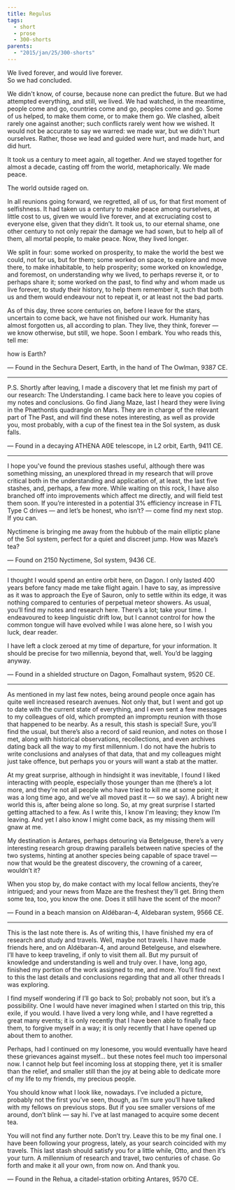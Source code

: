```yaml
---
title: Regulus
tags:
  - short
  - prose
  - 300-shorts
parents:
  - "2015/jan/25/300-shorts"
---
```


We lived forever, and would live forever.  
So we had concluded.

We didn't know, of course, because none can predict the future. But we had
attempted everything, and still, we lived. We had watched, in the meantime,
people come and go, countries come and go, peoples come and go. Some of us
helped, to make them come, or to make them go. We clashed, albeit rarely one
against another; such conflicts rarely went how we wished. It would not be
accurate to say we warred: we made war, but we didn't hurt ourselves. Rather,
those we lead and guided were hurt, and made hurt, and did hurt.

It took us a century to meet again, all together. And we stayed together for
almost a decade, casting off from the world, metaphorically. We made peace.

The world outside raged on.

In all reunions going forward, we regretted, all of us, for that first moment
of selfishness. It had taken us a century to make peace among ourselves, at
little cost to us, given we would live forever, and at excruciating cost to
everyone else, given that they didn’t. It took us, to our eternal shame, one
other century to not only repair the damage we had sown, but to help all of
them, all mortal people, to make peace. Now, they lived longer.

We split in four: some worked on prosperity, to make the world the best we
could, not for us, but for them; some worked on space, to explore and move
there, to make inhabitable, to help prosperity; some worked on knowledge, and
foremost, on understanding why we lived, to perhaps reverse it, or to perhaps
share it; some worked on the past, to find why and whom made us live forever,
to study their history, to help them remember it, such that both us and them
would endeavour not to repeat it, or at least not the bad parts.

As of this day, three score centuries on, before I leave for the stars,
uncertain to come back, we have not finished our work. Humanity has almost
forgotten us, all according to plan. They live, they think, forever — we know
otherwise, but still, we hope. Soon I embark. You who reads this, tell me:

how is Earth?

— Found in the Sechura Desert, Earth, in the hand of The Owlman, 9387 CE.

-----------------------------------------------------------------------------

P.S. Shortly after leaving, I made a discovery that let me finish my part of
our research: The Understanding. I came back here to leave you copies of my
notes and conclusions. Go find Jiang Maze, last I heard they were living in
the Phæthontis quadrangle on Mars. They are in charge of the relevant part
of The Past, and will find these notes interesting, as well as provide you,
most probably, with a cup of the finest tea in the Sol system, as dusk falls.

— Found in a decaying ATHENA ΑΘΕ telescope, in L2 orbit, Earth, 9411 CE.

-----------------------------------------------------------------------------

I hope you've found the previous stashes useful, although there was something
missing, an unexplored thread in my research that will prove critical both in
the understanding and application of, at least, the last five stashes, and,
perhaps, a few more. While waiting on this rock, I have also branched off into
improvements which affect me directly, and will field test them soon. If you’re
interested in a potential 3% efficiency increase in FTL Type C drives — and
let’s be honest, who isn’t? — come find my next stop. If you can.

Nyctimene is bringing me away from the hubbub of the main elliptic plane of
the Sol system, perfect for a quiet and discreet jump. How was Maze’s tea?

— Found on 2150 Nyctimene, Sol system, 9436 CE.

-----------------------------------------------------------------------------

I thought I would spend an entire orbit here, on Dagon. I only lasted 400 years
before fancy made me take flight again. I have to say, as impressive as it was
to approach the Eye of Sauron, only to settle within its edge, it was nothing
compared to centuries of perpetual meteor showers. As usual, you’ll find my
notes and research here. There’s a lot; take your time. I endeavoured to keep
linguistic drift low, but I cannot control for how the common tongue will have
evolved while I was alone here, so I wish you luck, dear reader.

I have left a clock zeroed at my time of departure, for your information. It
should be precise for two millennia, beyond that, well. You’d be lagging anyway.

— Found in a shielded structure on Dagon, Fomalhaut system, 9520 CE.

-----------------------------------------------------------------------------

As mentioned in my last few notes, being around people once again has quite
well increased research avenues. Not only that, but I went and got up to date
with the current state of everything, and I even sent a few messages to my
colleagues of old, which prompted an impromptu reunion with those that happened
to be nearby. As a result, this stash is special! Sure, you’ll find the usual,
but there’s also a record of said reunion, and notes on those I met, along with
historical observations, recollections, and even archives dating back all the
way to my first millennium. I do not have the hubris to write conclusions and
analyses of that data, that and my colleagues might just take offence, but
perhaps you or yours will want a stab at the matter.

At my great surprise, although in hindsight it was inevitable, I found I liked
interacting with people, especially those younger than me (there’s a lot more,
and they’re not all people who have tried to kill me at some point; it was a
long time ago, and we’ve all moved past it — so we say). A bright new world
this is, after being alone so long. So, at my great surprise I started getting
attached to a few. As I write this, I know I'm leaving; they know I’m leaving.
And yet I also know I might come back, as my missing them will gnaw at me.

My destination is Antares, perhaps detouring via Betelgeuse, there’s a very
interesting research group drawing parallels between native species of the
two systems, hinting at another species being capable of space travel — now
that would be the greatest discovery, the crowning of a career, wouldn’t it?

When you stop by, do make contact with my local fellow ancients, they’re
intrigued; and your news from Maze are the freshest they'll get. Bring them
some tea, too, you know the one. Does it still have the scent of the moon?

— Found in a beach mansion on Aldébaran-4, Aldebaran system, 9566 CE.

-----------------------------------------------------------------------------

This is the last note there is. As of writing this, I have finished my era
of research and study and travels. Well, maybe not travels. I have made
friends here, and on Aldébaran-4, and around Betelgeuse, and elsewhere. I’ll
have to keep traveling, if only to visit them all. But my pursuit of
knowledge and understanding is well and truly over. I have, long ago, finished
my portion of the work assigned to me, and more. You’ll find next to this the
last details and conclusions regarding that and all other threads I was
exploring.

I find myself wondering if I’ll go back to Sol; probably not soon, but it’s
a possibility. One I would have never imagined when I started on this trip,
this exile, if you would. I have lived a very long while, and I have regretted
a great many events; it is only recently that I have been able to finally face
them, to forgive myself in a way; it is only recently that I have opened up
about them to another.

Perhaps, had I continued on my lonesome, you would eventually have heard these
grievances against myself… but these notes feel much too impersonal now. I
cannot help but feel incoming loss at stopping there, yet it is smaller than
the relief, and smaller still than the joy at being able to dedicate more of my
life to my friends, my precious people.

You should know what I look like, nowadays. I’ve included a picture, probably
not the first you’ve seen, though, as I’m sure you’ll have talked with my
fellows on previous stops. But if you see smaller versions of me around,
don’t blink — say hi. I've at last managed to acquire some decent tea.

You will not find any further note. Don’t try. Leave this to be my final one.
I have been following your progress, lately, as your search coincided with
my travels. This last stash should satisfy you for a little while, Otto,
and then it’s your turn. A millennium of research and travel, two centuries
of chase. Go forth and make it all your own, from now on. And thank you.

— Found in the Rehua, a citadel-station orbiting Antares, 9570 CE.
